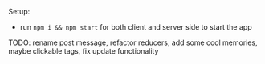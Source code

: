 
Setup:
- run ```npm i && npm start``` for both client and server side to start the app

TODO: rename post message, refactor reducers, add some cool memories, maybe clickable tags, fix update functionality
